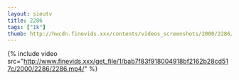 ```yaml
--- 
layout: sieutv
title: 2286
tags: ["1k"]
thumb: http://hwcdn.finevids.xxx/contents/videos_screenshots/2000/2286/preview.mp4.jpg
---
```

{% include video src="http://www.finevids.xxx/get_file/1/bab7f83f918004918bf2162b28cd517c/2000/2286/2286.mp4/" %} 
